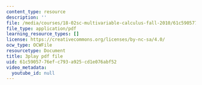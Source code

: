 ```yaml
---
content_type: resource
description: ''
file: /media/courses/18-02sc-multivariable-calculus-fall-2010/61c5905776efc793a925cd1e076abf52_YwZYSTQs-Hk.pdf
file_type: application/pdf
learning_resource_types: []
license: https://creativecommons.org/licenses/by-nc-sa/4.0/
ocw_type: OCWFile
resourcetype: Document
title: 3play pdf file
uid: 61c59057-76ef-c793-a925-cd1e076abf52
video_metadata:
  youtube_id: null
---
```


